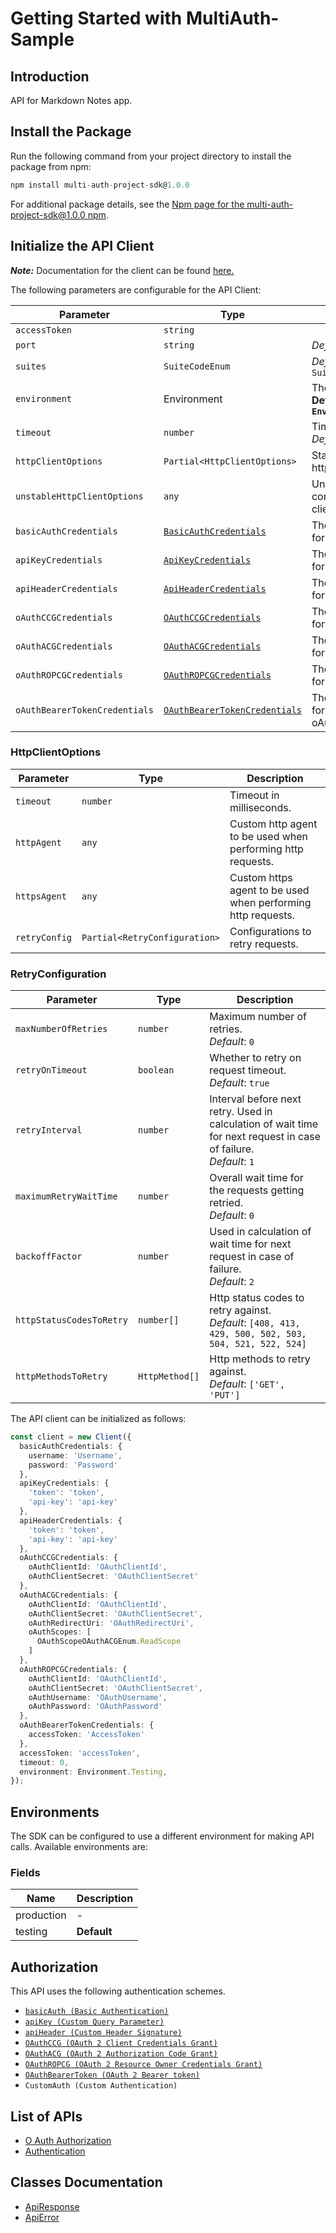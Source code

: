 
# Getting Started with MultiAuth-Sample

## Introduction

API for Markdown Notes app.

## Install the Package

Run the following command from your project directory to install the package from npm:

```ts
npm install multi-auth-project-sdk@1.0.0
```

For additional package details, see the [Npm page for the multi-auth-project-sdk@1.0.0 npm](https://www.npmjs.com/package/multi-auth-project-sdk/v/1.0.0).

## Initialize the API Client

**_Note:_** Documentation for the client can be found [here.](https://www.github.com/Syed-Subtain/multi-auth-project-js-sdk/tree/1.0.0/doc/client.md)

The following parameters are configurable for the API Client:

| Parameter | Type | Description |
|  --- | --- | --- |
| `accessToken` | `string` |  |
| `port` | `string` | *Default*: `'80'` |
| `suites` | `SuiteCodeEnum` | *Default*: `SuiteCodeEnum.Hearts` |
| `environment` | Environment | The API environment. <br> **Default: `Environment.Testing`** |
| `timeout` | `number` | Timeout for API calls.<br>*Default*: `0` |
| `httpClientOptions` | `Partial<HttpClientOptions>` | Stable configurable http client options. |
| `unstableHttpClientOptions` | `any` | Unstable configurable http client options. |
| `basicAuthCredentials` | [`BasicAuthCredentials`](https://www.github.com/Syed-Subtain/multi-auth-project-js-sdk/tree/1.0.0/doc/$a/https://www.github.com/Syed-Subtain/multi-auth-project-js-sdk/tree/1.0.0/basic-authentication.md) | The credential object for basicAuth |
| `apiKeyCredentials` | [`ApiKeyCredentials`](https://www.github.com/Syed-Subtain/multi-auth-project-js-sdk/tree/1.0.0/doc/$a/https://www.github.com/Syed-Subtain/multi-auth-project-js-sdk/tree/1.0.0/custom-query-parameter.md) | The credential object for apiKey |
| `apiHeaderCredentials` | [`ApiHeaderCredentials`](https://www.github.com/Syed-Subtain/multi-auth-project-js-sdk/tree/1.0.0/doc/$a/https://www.github.com/Syed-Subtain/multi-auth-project-js-sdk/tree/1.0.0/custom-header-signature.md) | The credential object for apiHeader |
| `oAuthCCGCredentials` | [`OAuthCCGCredentials`](https://www.github.com/Syed-Subtain/multi-auth-project-js-sdk/tree/1.0.0/doc/$a/https://www.github.com/Syed-Subtain/multi-auth-project-js-sdk/tree/1.0.0/oauth-2-client-credentials-grant.md) | The credential object for oAuthCCG |
| `oAuthACGCredentials` | [`OAuthACGCredentials`](https://www.github.com/Syed-Subtain/multi-auth-project-js-sdk/tree/1.0.0/doc/$a/https://www.github.com/Syed-Subtain/multi-auth-project-js-sdk/tree/1.0.0/oauth-2-authorization-code-grant.md) | The credential object for oAuthACG |
| `oAuthROPCGCredentials` | [`OAuthROPCGCredentials`](https://www.github.com/Syed-Subtain/multi-auth-project-js-sdk/tree/1.0.0/doc/$a/https://www.github.com/Syed-Subtain/multi-auth-project-js-sdk/tree/1.0.0/oauth-2-resource-owner-credentials-grant.md) | The credential object for oAuthROPCG |
| `oAuthBearerTokenCredentials` | [`OAuthBearerTokenCredentials`](https://www.github.com/Syed-Subtain/multi-auth-project-js-sdk/tree/1.0.0/doc/$a/https://www.github.com/Syed-Subtain/multi-auth-project-js-sdk/tree/1.0.0/oauth-2-bearer-token.md) | The credential object for oAuthBearerToken |

### HttpClientOptions

| Parameter | Type | Description |
|  --- | --- | --- |
| `timeout` | `number` | Timeout in milliseconds. |
| `httpAgent` | `any` | Custom http agent to be used when performing http requests. |
| `httpsAgent` | `any` | Custom https agent to be used when performing http requests. |
| `retryConfig` | `Partial<RetryConfiguration>` | Configurations to retry requests. |

### RetryConfiguration

| Parameter | Type | Description |
|  --- | --- | --- |
| `maxNumberOfRetries` | `number` | Maximum number of retries. <br> *Default*: `0` |
| `retryOnTimeout` | `boolean` | Whether to retry on request timeout. <br> *Default*: `true` |
| `retryInterval` | `number` | Interval before next retry. Used in calculation of wait time for next request in case of failure. <br> *Default*: `1` |
| `maximumRetryWaitTime` | `number` | Overall wait time for the requests getting retried. <br> *Default*: `0` |
| `backoffFactor` | `number` | Used in calculation of wait time for next request in case of failure. <br> *Default*: `2` |
| `httpStatusCodesToRetry` | `number[]` | Http status codes to retry against. <br> *Default*: `[408, 413, 429, 500, 502, 503, 504, 521, 522, 524]` |
| `httpMethodsToRetry` | `HttpMethod[]` | Http methods to retry against. <br> *Default*: `['GET', 'PUT']` |

The API client can be initialized as follows:

```ts
const client = new Client({
  basicAuthCredentials: {
    username: 'Username',
    password: 'Password'
  },
  apiKeyCredentials: {
    'token': 'token',
    'api-key': 'api-key'
  },
  apiHeaderCredentials: {
    'token': 'token',
    'api-key': 'api-key'
  },
  oAuthCCGCredentials: {
    oAuthClientId: 'OAuthClientId',
    oAuthClientSecret: 'OAuthClientSecret'
  },
  oAuthACGCredentials: {
    oAuthClientId: 'OAuthClientId',
    oAuthClientSecret: 'OAuthClientSecret',
    oAuthRedirectUri: 'OAuthRedirectUri',
    oAuthScopes: [
      OAuthScopeOAuthACGEnum.ReadScope
    ]
  },
  oAuthROPCGCredentials: {
    oAuthClientId: 'OAuthClientId',
    oAuthClientSecret: 'OAuthClientSecret',
    oAuthUsername: 'OAuthUsername',
    oAuthPassword: 'OAuthPassword'
  },
  oAuthBearerTokenCredentials: {
    accessToken: 'AccessToken'
  },
  accessToken: 'accessToken',
  timeout: 0,
  environment: Environment.Testing,
});
```

## Environments

The SDK can be configured to use a different environment for making API calls. Available environments are:

### Fields

| Name | Description |
|  --- | --- |
| production | - |
| testing | **Default** |

## Authorization

This API uses the following authentication schemes.

* [`basicAuth (Basic Authentication)`](https://www.github.com/Syed-Subtain/multi-auth-project-js-sdk/tree/1.0.0/doc/$a/https://www.github.com/Syed-Subtain/multi-auth-project-js-sdk/tree/1.0.0/basic-authentication.md)
* [`apiKey (Custom Query Parameter)`](https://www.github.com/Syed-Subtain/multi-auth-project-js-sdk/tree/1.0.0/doc/$a/https://www.github.com/Syed-Subtain/multi-auth-project-js-sdk/tree/1.0.0/custom-query-parameter.md)
* [`apiHeader (Custom Header Signature)`](https://www.github.com/Syed-Subtain/multi-auth-project-js-sdk/tree/1.0.0/doc/$a/https://www.github.com/Syed-Subtain/multi-auth-project-js-sdk/tree/1.0.0/custom-header-signature.md)
* [`OAuthCCG (OAuth 2 Client Credentials Grant)`](https://www.github.com/Syed-Subtain/multi-auth-project-js-sdk/tree/1.0.0/doc/$a/https://www.github.com/Syed-Subtain/multi-auth-project-js-sdk/tree/1.0.0/oauth-2-client-credentials-grant.md)
* [`OAuthACG (OAuth 2 Authorization Code Grant)`](https://www.github.com/Syed-Subtain/multi-auth-project-js-sdk/tree/1.0.0/doc/$a/https://www.github.com/Syed-Subtain/multi-auth-project-js-sdk/tree/1.0.0/oauth-2-authorization-code-grant.md)
* [`OAuthROPCG (OAuth 2 Resource Owner Credentials Grant)`](https://www.github.com/Syed-Subtain/multi-auth-project-js-sdk/tree/1.0.0/doc/$a/https://www.github.com/Syed-Subtain/multi-auth-project-js-sdk/tree/1.0.0/oauth-2-resource-owner-credentials-grant.md)
* [`OAuthBearerToken (OAuth 2 Bearer token)`](https://www.github.com/Syed-Subtain/multi-auth-project-js-sdk/tree/1.0.0/doc/$a/https://www.github.com/Syed-Subtain/multi-auth-project-js-sdk/tree/1.0.0/oauth-2-bearer-token.md)
* `CustomAuth (Custom Authentication)`

## List of APIs

* [O Auth Authorization](https://www.github.com/Syed-Subtain/multi-auth-project-js-sdk/tree/1.0.0/doc/controllers/o-auth-authorization.md)
* [Authentication](https://www.github.com/Syed-Subtain/multi-auth-project-js-sdk/tree/1.0.0/doc/controllers/authentication.md)

## Classes Documentation

* [ApiResponse](https://www.github.com/Syed-Subtain/multi-auth-project-js-sdk/tree/1.0.0/doc/api-response.md)
* [ApiError](https://www.github.com/Syed-Subtain/multi-auth-project-js-sdk/tree/1.0.0/doc/api-error.md)


